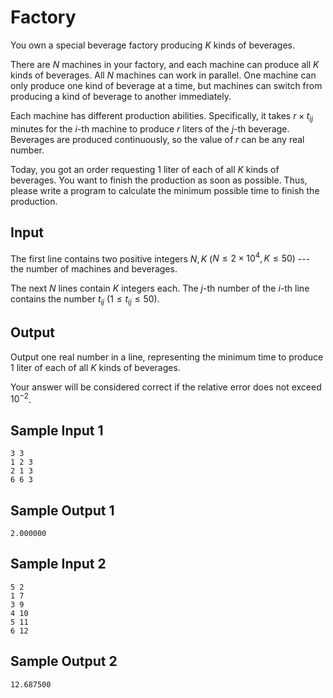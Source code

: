Factory
============

You own a special beverage factory producing $K$ kinds of beverages.

There are $N$ machines in your factory, and each machine can produce all $K$ kinds of beverages. All $N$ machines can work in parallel. One machine can only produce one kind of beverage at a time, but machines can switch from producing a kind of beverage to another immediately.

Each machine has different production abilities. Specifically, it takes $r\times t_{ij}$ minutes for the $i$-th machine to produce $r$ liters of the $j$-th beverage. Beverages are produced continuously, so the value of $r$ can be any real number.

Today, you got an order requesting 1 liter of each of all $K$ kinds of beverages. You want to finish the production as soon as possible. Thus, please write a program to calculate the minimum possible time to finish the production.


Input
-----
The first line contains two positive integers $N, K$ ($N\leq 2\times 10^4, K\leq 50$) --- the number of machines and beverages.

The next $N$ lines contain $K$ integers each. The $j$-th number of the $i$-th line contains the number $t_{ij}$ ($1\leq t_{ij}\leq 50$).

Output
------
Output one real number in a line, representing the minimum time to produce 1 liter of each of all $K$ kinds of beverages.

Your answer will be considered correct if the relative error does not exceed $10^{-2}$.

Sample Input 1
--------------
```
3 3
1 2 3
2 1 3
6 6 3
```

Sample Output 1
---------------
```
2.000000
```

Sample Input 2
--------------
```
5 2
1 7
3 9
4 10
5 11
6 12
```

Sample Output 2
---------------
```
12.687500
```
